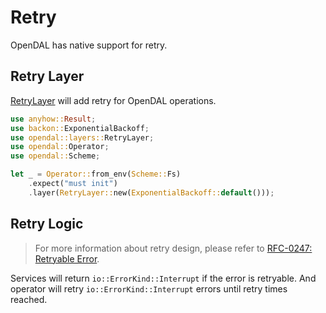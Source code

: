# Retry

OpenDAL has native support for retry.

## Retry Layer

[RetryLayer](https://opendal.databend.rs/opendal/layers/struct.RetryLayer.html) will add retry for OpenDAL operations.

```rust
use anyhow::Result;
use backon::ExponentialBackoff;
use opendal::layers::RetryLayer;
use opendal::Operator;
use opendal::Scheme;

let _ = Operator::from_env(Scheme::Fs)
    .expect("must init")
    .layer(RetryLayer::new(ExponentialBackoff::default()));
```

## Retry Logic

> For more information about retry design, please refer to [RFC-0247: Retryable Error](https://opendal.databend.rs/rfcs/0247-retryable-error.html).

Services will return `io::ErrorKind::Interrupt` if the error is retryable. And operator will retry `io::ErrorKind::Interrupt` errors until retry times reached.
